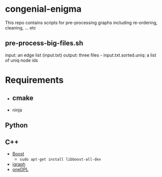 # congenial-enigma
This repo contains scripts for pre-processing graphs including re-ordering, cleaning, ... etc

## pre-process-big-files.sh 

input: an edge list (input.txt)
output: three files 
		- input.txt.sorted.uniq: a list of uniq node ids


# Requirements
- cmake
  - 
- ninja
## Python
## C++
- [Boost](https://www.boost.org/)
  - `sudo apt-get install libboost-all-dev`
- [igraph](https://igraph.org/c/)
- [oneDPL](https://www.intel.com/content/www/us/en/developer/articles/guide/installation-guide-for-oneapi-toolkits.html)